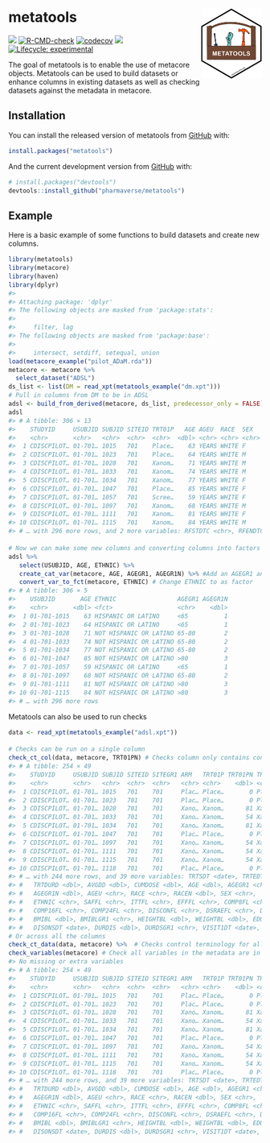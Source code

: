 
<!-- README.md is generated from README.Rmd. Please edit that file -->

# metatools <a href='https://github.com/pharmaverse/metatools'><img src="man/figures/metatools.png" align="right" style="height:139px;"/></a>

<!-- badges: start -->

[<img src="http://pharmaverse.org/shields/metatools.svg">](https://pharmaverse.org)
[![R-CMD-check](https://github.com/pharmaverse/metatools/workflows/R-CMD-check/badge.svg)](https://github.com/pharmaverse/metatools/actions)
[![codecov](https://codecov.io/gh/pharmaverse/metatools/branch/main/graph/badge.svg?token=55N5APFLPA)](https://app.codecov.io/gh/pharmaverse/metatools)
[<img src="https://img.shields.io/badge/License-MIT-blue.svg">](https://github.com/pharmaverse/metatools/blob/main/LICENSE)
[![Lifecycle:
experimental](https://img.shields.io/badge/lifecycle-experimental-orange.svg)](https://lifecycle.r-lib.org/articles/stages.html#experimental)
<!-- badges: end -->

The goal of metatools is to enable the use of metacore objects.
Metatools can be used to build datasets or enhance columns in existing
datasets as well as checking datasets against the metadata in metacore.

## Installation

You can install the released version of metatools from
[GitHub](https://github.com/pharmaverse/metatools) with:

``` r
install.packages("metatools")
```

And the current development version from
[GitHub](https://github.com/pharmaverse/metatools) with:

``` r
# install.packages("devtools")
devtools::install_github("pharmaverse/metatools")
```

## Example

Here is a basic example of some functions to build datasets and create
new columns.

``` r
library(metatools)
library(metacore)
library(haven)
library(dplyr)
#> 
#> Attaching package: 'dplyr'
#> The following objects are masked from 'package:stats':
#> 
#>     filter, lag
#> The following objects are masked from 'package:base':
#> 
#>     intersect, setdiff, setequal, union
load(metacore_example("pilot_ADaM.rda"))
metacore <- metacore %>%
  select_dataset("ADSL")
ds_list <- list(DM = read_xpt(metatools_example("dm.xpt")))
# Pull in columns from DM to be in ADSL
adsl <- build_from_derived(metacore, ds_list, predecessor_only = FALSE) 
adsl 
#> # A tibble: 306 × 13
#>    STUDYID     USUBJID SUBJID SITEID TRT01P   AGE AGEU  RACE  SEX   ETHNIC DTHFL
#>    <chr>       <chr>   <chr>  <chr>  <chr>  <dbl> <chr> <chr> <chr> <chr>  <chr>
#>  1 CDISCPILOT… 01-701… 1015   701    Place…    63 YEARS WHITE F     HISPA… ""   
#>  2 CDISCPILOT… 01-701… 1023   701    Place…    64 YEARS WHITE M     HISPA… ""   
#>  3 CDISCPILOT… 01-701… 1028   701    Xanom…    71 YEARS WHITE M     NOT H… ""   
#>  4 CDISCPILOT… 01-701… 1033   701    Xanom…    74 YEARS WHITE M     NOT H… ""   
#>  5 CDISCPILOT… 01-701… 1034   701    Xanom…    77 YEARS WHITE F     NOT H… ""   
#>  6 CDISCPILOT… 01-701… 1047   701    Place…    85 YEARS WHITE F     NOT H… ""   
#>  7 CDISCPILOT… 01-701… 1057   701    Scree…    59 YEARS WHITE F     HISPA… ""   
#>  8 CDISCPILOT… 01-701… 1097   701    Xanom…    68 YEARS WHITE M     NOT H… ""   
#>  9 CDISCPILOT… 01-701… 1111   701    Xanom…    81 YEARS WHITE F     NOT H… ""   
#> 10 CDISCPILOT… 01-701… 1115   701    Xanom…    84 YEARS WHITE M     NOT H… ""   
#> # … with 296 more rows, and 2 more variables: RFSTDTC <chr>, RFENDTC <chr>

# Now we can make some new columns and converting columns into factors
adsl %>%
   select(USUBJID, AGE, ETHNIC) %>% 
   create_cat_var(metacore, AGE, AGEGR1, AGEGR1N) %>% #Add an AGEGR1 and AGEGR1N column
   convert_var_to_fct(metacore, ETHNIC) # Change ETHNIC to as factor 
#> # A tibble: 306 × 5
#>    USUBJID       AGE ETHNIC                 AGEGR1 AGEGR1N
#>    <chr>       <dbl> <fct>                  <chr>    <dbl>
#>  1 01-701-1015    63 HISPANIC OR LATINO     <65          1
#>  2 01-701-1023    64 HISPANIC OR LATINO     <65          1
#>  3 01-701-1028    71 NOT HISPANIC OR LATINO 65-80        2
#>  4 01-701-1033    74 NOT HISPANIC OR LATINO 65-80        2
#>  5 01-701-1034    77 NOT HISPANIC OR LATINO 65-80        2
#>  6 01-701-1047    85 NOT HISPANIC OR LATINO >80          3
#>  7 01-701-1057    59 HISPANIC OR LATINO     <65          1
#>  8 01-701-1097    68 NOT HISPANIC OR LATINO 65-80        2
#>  9 01-701-1111    81 NOT HISPANIC OR LATINO >80          3
#> 10 01-701-1115    84 NOT HISPANIC OR LATINO >80          3
#> # … with 296 more rows
```

Metatools can also be used to run checks

``` r
data <- read_xpt(metatools_example("adsl.xpt"))

# Checks can be run on a single column
check_ct_col(data, metacore, TRT01PN) # Checks column only contains control terminology
#> # A tibble: 254 × 49
#>    STUDYID     USUBJID SUBJID SITEID SITEGR1 ARM   TRT01P TRT01PN TRT01A TRT01AN
#>    <chr>       <chr>   <chr>  <chr>  <chr>   <chr> <chr>    <dbl> <chr>    <dbl>
#>  1 CDISCPILOT… 01-701… 1015   701    701     Plac… Place…       0 Place…       0
#>  2 CDISCPILOT… 01-701… 1023   701    701     Plac… Place…       0 Place…       0
#>  3 CDISCPILOT… 01-701… 1028   701    701     Xano… Xanom…      81 Xanom…      81
#>  4 CDISCPILOT… 01-701… 1033   701    701     Xano… Xanom…      54 Xanom…      54
#>  5 CDISCPILOT… 01-701… 1034   701    701     Xano… Xanom…      81 Xanom…      81
#>  6 CDISCPILOT… 01-701… 1047   701    701     Plac… Place…       0 Place…       0
#>  7 CDISCPILOT… 01-701… 1097   701    701     Xano… Xanom…      54 Xanom…      54
#>  8 CDISCPILOT… 01-701… 1111   701    701     Xano… Xanom…      54 Xanom…      54
#>  9 CDISCPILOT… 01-701… 1115   701    701     Xano… Xanom…      54 Xanom…      54
#> 10 CDISCPILOT… 01-701… 1118   701    701     Plac… Place…       0 Place…       0
#> # … with 244 more rows, and 39 more variables: TRTSDT <date>, TRTEDT <date>,
#> #   TRTDURD <dbl>, AVGDD <dbl>, CUMDOSE <dbl>, AGE <dbl>, AGEGR1 <chr>,
#> #   AGEGR1N <dbl>, AGEU <chr>, RACE <chr>, RACEN <dbl>, SEX <chr>,
#> #   ETHNIC <chr>, SAFFL <chr>, ITTFL <chr>, EFFFL <chr>, COMP8FL <chr>,
#> #   COMP16FL <chr>, COMP24FL <chr>, DISCONFL <chr>, DSRAEFL <chr>, DTHFL <chr>,
#> #   BMIBL <dbl>, BMIBLGR1 <chr>, HEIGHTBL <dbl>, WEIGHTBL <dbl>, EDUCLVL <dbl>,
#> #   DISONSDT <date>, DURDIS <dbl>, DURDSGR1 <chr>, VISIT1DT <date>, …
# Or across all the columns 
check_ct_data(data, metacore) %>%  # Checks control terminology for all columns 
check_variables(metacore) # Check all variables in the metadata are in the dataset and there aren't any extra columns 
#> No missing or extra variables
#> # A tibble: 254 × 49
#>    STUDYID     USUBJID SUBJID SITEID SITEGR1 ARM   TRT01P TRT01PN TRT01A TRT01AN
#>    <chr>       <chr>   <chr>  <chr>  <chr>   <chr> <chr>    <dbl> <chr>    <dbl>
#>  1 CDISCPILOT… 01-701… 1015   701    701     Plac… Place…       0 Place…       0
#>  2 CDISCPILOT… 01-701… 1023   701    701     Plac… Place…       0 Place…       0
#>  3 CDISCPILOT… 01-701… 1028   701    701     Xano… Xanom…      81 Xanom…      81
#>  4 CDISCPILOT… 01-701… 1033   701    701     Xano… Xanom…      54 Xanom…      54
#>  5 CDISCPILOT… 01-701… 1034   701    701     Xano… Xanom…      81 Xanom…      81
#>  6 CDISCPILOT… 01-701… 1047   701    701     Plac… Place…       0 Place…       0
#>  7 CDISCPILOT… 01-701… 1097   701    701     Xano… Xanom…      54 Xanom…      54
#>  8 CDISCPILOT… 01-701… 1111   701    701     Xano… Xanom…      54 Xanom…      54
#>  9 CDISCPILOT… 01-701… 1115   701    701     Xano… Xanom…      54 Xanom…      54
#> 10 CDISCPILOT… 01-701… 1118   701    701     Plac… Place…       0 Place…       0
#> # … with 244 more rows, and 39 more variables: TRTSDT <date>, TRTEDT <date>,
#> #   TRTDURD <dbl>, AVGDD <dbl>, CUMDOSE <dbl>, AGE <dbl>, AGEGR1 <chr>,
#> #   AGEGR1N <dbl>, AGEU <chr>, RACE <chr>, RACEN <dbl>, SEX <chr>,
#> #   ETHNIC <chr>, SAFFL <chr>, ITTFL <chr>, EFFFL <chr>, COMP8FL <chr>,
#> #   COMP16FL <chr>, COMP24FL <chr>, DISCONFL <chr>, DSRAEFL <chr>, DTHFL <chr>,
#> #   BMIBL <dbl>, BMIBLGR1 <chr>, HEIGHTBL <dbl>, WEIGHTBL <dbl>, EDUCLVL <dbl>,
#> #   DISONSDT <date>, DURDIS <dbl>, DURDSGR1 <chr>, VISIT1DT <date>, …
```
